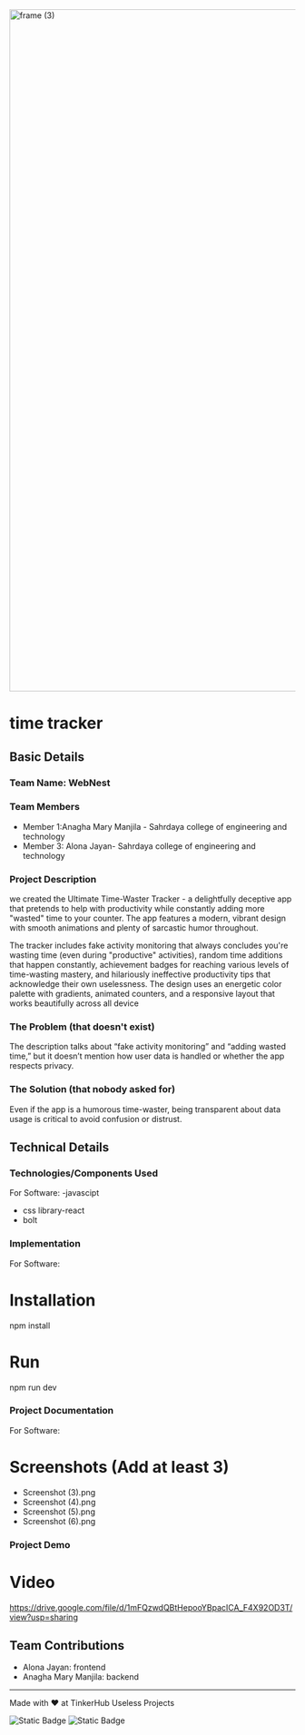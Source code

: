 <img width="3188" height="1202" alt="frame (3)" src="https://github.com/user-attachments/assets/517ad8e9-ad22-457d-9538-a9e62d137cd7" />


# time tracker


## Basic Details
### Team Name: WebNest


### Team Members
- Member 1:Anagha Mary Manjila - Sahrdaya college of engineering and technology
- Member 3: Alona Jayan- Sahrdaya college of engineering and technology

### Project Description
we created the Ultimate Time-Waster Tracker - a delightfully deceptive app that pretends to help with productivity while constantly adding more "wasted" time to your counter. The app features a modern, vibrant design with smooth animations and plenty of sarcastic humor throughout.

The tracker includes fake activity monitoring that always concludes you're wasting time (even during "productive" activities), random time additions that happen constantly, achievement badges for reaching various levels of time-wasting mastery, and hilariously ineffective productivity tips that acknowledge their own uselessness. The design uses an energetic color palette with gradients, animated counters, and a responsive layout that works beautifully across all device


### The Problem (that doesn't exist)
The description talks about “fake activity monitoring” and “adding wasted time,” but it doesn’t mention how user data is handled or whether the app respects privacy.

### The Solution (that nobody asked for)
Even if the app is a humorous time-waster, being transparent about data usage is critical to avoid confusion or distrust.

## Technical Details
### Technologies/Components Used
For Software:
-javascipt
- css
library-react
- bolt


### Implementation
For Software:
# Installation
npm install

# Run
npm run dev

### Project Documentation
For Software:

# Screenshots (Add at least 3)
- Screenshot (3).png
- Screenshot (4).png
- Screenshot (5).png
- Screenshot (6).png

### Project Demo
# Video
https://drive.google.com/file/d/1mFQzwdQBtHepooYBpacICA_F4X92OD3T/view?usp=sharing


## Team Contributions
- Alona Jayan: frontend
- Anagha Mary Manjila: backend

---
Made with ❤️ at TinkerHub Useless Projects 

![Static Badge](https://img.shields.io/badge/TinkerHub-24?color=%23000000&link=https%3A%2F%2Fwww.tinkerhub.org%2F)
![Static Badge](https://img.shields.io/badge/UselessProjects--25-25?link=https%3A%2F%2Fwww.tinkerhub.org%2Fevents%2FQ2Q1TQKX6Q%2FUseless%2520Projects)


